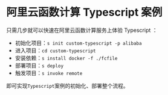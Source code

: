 # 阿里云函数计算 Typescript 案例

只需几步就可以快速在阿里云函数计算服务上体验 Typescript ：

- 初始化项目：`s init custom-typescript -p alibaba`
- 进入项目：`cd custom-typescript`
- 安装依赖：`s install docker -f ./fcfile`
- 部署项目：`s deploy`
- 触发项目：`s invoke remote`

即可实现`Typescript`案例的初始化、部署整个流程。